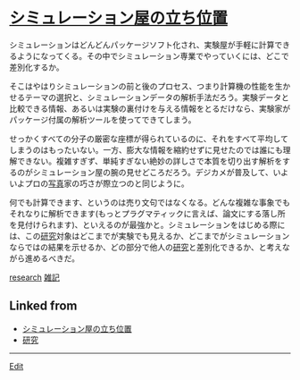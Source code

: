 # [シミュレーション屋の立ち位置](シミュレーション屋の立ち位置)

シミュレーションはどんどんパッケージソフト化され、実験屋が手軽に計算できるようになってくる。その中でシミュレーション専業でやっていくには、どこで差別化するか。

そこはやはりシミュレーションの前と後のプロセス、つまり計算機の性能を生かせるテーマの選択と、シミュレーションデータの解析手法だろう。実験データと比較できる情報、あるいは実験の裏付けを与える情報をとるだけなら、実験家がパッケージ付属の解析ツールを使ってできてしまう。

せっかくすべての分子の厳密な座標が得られているのに、それをすべて平均してしまうのはもったいない。一方、膨大な情報を縮約せずに見せたのでは誰にも理解できない。複雑すぎず、単純すぎない絶妙の詳しさで本質を切り出す解析をするのがシミュレーション屋の腕の見せどころだろう。デジカメが普及して、いよいよプロの[写真](写真)家の巧さが際立つのと同じように。

何でも計算できます、というのは売り文句ではなくなる。どんな複雑な事象でもそれなりに解析できます(もっとプラグマティックに言えば、論文にする落し所を見付けられます)、といえるのが最強かと。シミュレーションをはじめる際には、この[研究](研究)対象はどこまでが実験でも見えるか、どこまでがシミュレーションならではの結果を示せるか、どの部分で他人の[研究](研究)と差別化できるか、と考えながら進めるべきだ。



[research](research) [雑記](雑記) 


## Linked from

* [シミュレーション屋の立ち位置](シミュレーション屋の立ち位置.md)
* [研究](研究.md)


----
[Edit](https://github.com/vitroid/vitroid.github.io/edit/master/MD/シミュレーション屋の立ち位置.md)

